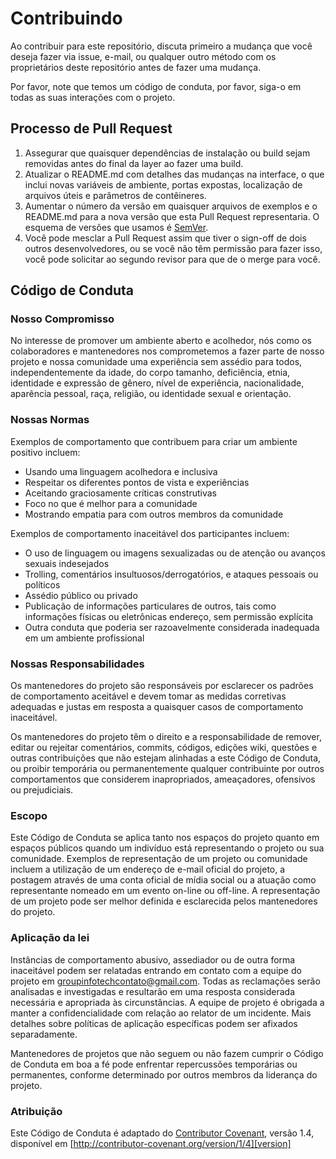 # Contribuindo

Ao contribuir para este repositório, discuta primeiro a mudança que você deseja fazer via issue,
e-mail, ou qualquer outro método com os proprietários deste repositório antes de fazer uma mudança. 

Por favor, note que temos um código de conduta, por favor, siga-o em todas as suas interações com o projeto.

## Processo de Pull Request

1. Assegurar que quaisquer dependências de instalação ou build sejam removidas antes do final da layer ao fazer uma 
   build.
2. Atualizar o README.md com detalhes das mudanças na interface, o que inclui novas variáveis de ambiente, portas expostas, 
   localização de arquivos úteis e parâmetros de contêineres.
3. Aumentar o número da versão em quaisquer arquivos de exemplos e o README.md para a nova versão que esta
   Pull Request representaria. O esquema de versões que usamos é [SemVer](http://semver.org/).
4. Você pode mesclar a Pull Request assim que tiver o sign-off de dois outros desenvolvedores, ou se você 
   não têm permissão para fazer isso, você pode solicitar ao segundo revisor para que de o merge para você.

## Código de Conduta

### Nosso Compromisso

No interesse de promover um ambiente aberto e acolhedor, nós como
os colaboradores e mantenedores nos comprometemos a fazer parte de nosso projeto e
nossa comunidade uma experiência sem assédio para todos, independentemente da idade, do corpo
tamanho, deficiência, etnia, identidade e expressão de gênero, nível de experiência,
nacionalidade, aparência pessoal, raça, religião, ou identidade sexual e
orientação.

### Nossas Normas

Exemplos de comportamento que contribuem para criar um ambiente positivo 
incluem:

* Usando uma linguagem acolhedora e inclusiva
* Respeitar os diferentes pontos de vista e experiências
* Aceitando graciosamente críticas construtivas
* Foco no que é melhor para a comunidade
* Mostrando empatia para com outros membros da comunidade

Exemplos de comportamento inaceitável dos participantes incluem:

* O uso de linguagem ou imagens sexualizadas ou de atenção ou 
  avanços sexuais indesejados
* Trolling, comentários insultuosos/derrogatórios, e ataques pessoais ou políticos
* Assédio público ou privado
* Publicação de informações particulares de outros, tais como informações físicas ou eletrônicas
  endereço, sem permissão explícita
* Outra conduta que poderia ser razoavelmente considerada inadequada em um
  ambiente profissional

### Nossas Responsabilidades

Os mantenedores do projeto são responsáveis por esclarecer os padrões de 
comportamento aceitável e devem tomar as medidas corretivas adequadas e justas
em resposta a quaisquer casos de comportamento inaceitável.

Os mantenedores do projeto têm o direito e a responsabilidade de remover, editar 
ou rejeitar comentários, commits, códigos, edições wiki, questões e outras contribuições 
que não estejam alinhadas a este Código de Conduta, ou proibir temporária ou permanentemente qualquer 
contribuinte por outros comportamentos que considerem inapropriados, ameaçadores, ofensivos ou prejudiciais.

### Escopo

Este Código de Conduta se aplica tanto nos espaços do projeto quanto em espaços públicos 
quando um indivíduo está representando o projeto ou sua comunidade. Exemplos de representação 
de um projeto ou comunidade incluem a utilização de um endereço de e-mail oficial do projeto, 
a postagem através de uma conta oficial de mídia social ou a atuação como representante nomeado 
em um evento on-line ou off-line. A representação de um projeto pode ser melhor 
definida e esclarecida pelos mantenedores do projeto.

### Aplicação da lei

Instâncias de comportamento abusivo, assediador ou de outra forma inaceitável podem ser 
relatadas entrando em contato com a equipe do projeto em groupinfotechcontato@gmail.com. 
Todas as reclamações serão analisadas e investigadas e resultarão em uma resposta considerada 
necessária e apropriada às circunstâncias. A equipe de projeto é obrigada a manter a 
confidencialidade com relação ao relator de um incidente. Mais detalhes sobre políticas de 
aplicação específicas podem ser afixados separadamente.

Mantenedores de projetos que não seguem ou não fazem cumprir o Código de Conduta em 
boa a fé pode enfrentar repercussões temporárias ou permanentes, 
conforme determinado por outros membros da liderança do projeto.

### Atribuição

Este Código de Conduta é adaptado do [Contributor Covenant][homepage], versão 1.4,
disponível em [http://contributor-covenant.org/version/1/4][version]

[homepage]: http://contributor-covenant.org
[version]: http://contributor-covenant.org/version/1/4/
